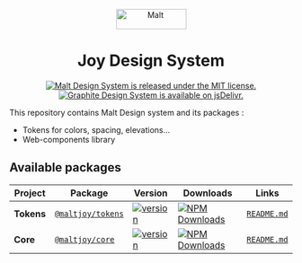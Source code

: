 <p align="center">
    <a href="https://joy.malt.com">
        <img src="https://dam.malt.com/rebranding2020/malt-logo/malt-red" width="125" height="36" alt="Malt">
    </a>
</p>

<h1 align="center">
  Joy Design System
</h1>

<p align="center">
  <a href="https://gitlab.com/maltcommunity/apps/design-system/-/tree/main/LICENSE">
    <img src="https://img.shields.io/badge/license-MIT-blue.svg" alt="Malt Design System is released under the MIT license." />
  </a>
  <a href="https://www.jsdelivr.com/package/npm/@maltjoy/core">
    <img src="https://data.jsdelivr.com/v1/package/npm/@maltjoy/core/badge" alt="Graphite Design System is available on jsDelivr." />
  </a>
</p>


<div>
    This repository contains Malt Design system and its packages :
    <ul>
        <li>Tokens for colors, spacing, elevations...</li>    
        <li>Web-components library</li>    
    </ul>
</div>

## Available packages
| Project    | Package                                                            | Version                                                                                                              | Downloads                                                                                                                                                       |                  Links                  |
|------------|--------------------------------------------------------------------|----------------------------------------------------------------------------------------------------------------------|-----------------------------------------------------------------------------------------------------------------------------------------------------------------|:---------------------------------------:|
| **Tokens** | [`@maltjoy/tokens`](https://www.npmjs.com/package/@maltjoy/tokens) | [![version](https://img.shields.io/npm/v/@maltjoy/tokens/latest.svg)](https://www.npmjs.com/package/@maltjoy/tokens) | <a href="https://www.npmjs.com/package/@maltjoy/tokens" target="_blank"><img src="https://img.shields.io/npm/dm/@maltjoy/tokens.svg" alt="NPM Downloads" /></a> |     [`README.md`](tokens/README.md)     |
| **Core**   | [`@maltjoy/core`](https://www.npmjs.com/package/@maltjoy/core)     | [![version](https://img.shields.io/npm/v/@maltjoy/core/latest.svg)](https://www.npmjs.com/package/@maltjoy/core)     | <a href="https://www.npmjs.com/package/@maltjoy/core" target="_blank"><img src="https://img.shields.io/npm/dm/@maltjoy/core.svg" alt="NPM Downloads" /></a>     |      [`README.md`](core/README.md)      |
